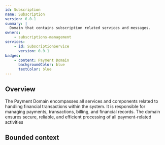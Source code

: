 ```yaml
---
id: Subscription
name: Subscription
version: 0.0.1
summary: |
  Domain that contains subscription related services and messages.
owners:
    - subscriptions-management
services:
    - id: SubscriptionService
      version: 0.0.1
badges:
    - content: Payment Domain
      backgroundColor: blue
      textColor: blue
---
```


## Overview

The Payment Domain encompasses all services and components related to handling financial transactions within the system. It is responsible for managing payments, transactions, billing, and financial records. The domain ensures secure, reliable, and efficient processing of all payment-related activities

## Bounded context

<NodeGraph />
